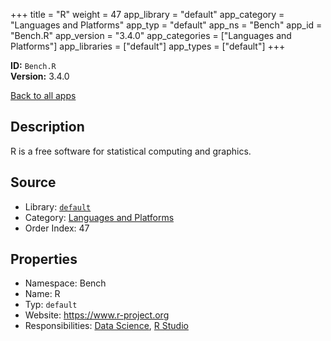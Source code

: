 ﻿+++
title = "R"
weight = 47
app_library = "default"
app_category = "Languages and Platforms"
app_typ = "default"
app_ns = "Bench"
app_id = "Bench.R"
app_version = "3.4.0"
app_categories = ["Languages and Platforms"]
app_libraries = ["default"]
app_types = ["default"]
+++

**ID:** `Bench.R`  
**Version:** 3.4.0  
<!--more-->

[Back to all apps](/apps/)

## Description
R is a free software for statistical computing and graphics.

## Source

* Library: [`default`](/app_libraries/default)
* Category: [Languages and Platforms](/app_categories/languages-and-platforms)
* Order Index: 47

## Properties

* Namespace: Bench
* Name: R
* Typ: `default`
* Website: <https://www.r-project.org>
* Responsibilities: [Data Science](/apps/Bench.Group.DataScience), [R Studio](/apps/Bench.RStudio)

